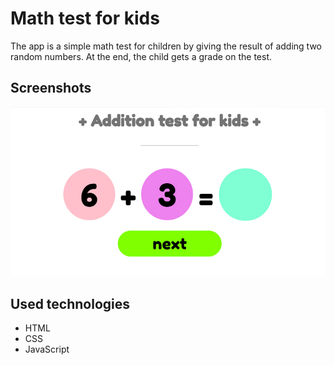 # Math test for kids

The app is a simple math test for children by giving the result of adding two random numbers. At the end, the child gets a grade on the test.

## Screenshots

![App Screenshot](https://github.com/GregMalczynski/maths-kids-test/blob/master/screen-shots/ss-1.jpg?raw=true)

## Used technologies

- HTML
- CSS
- JavaScript